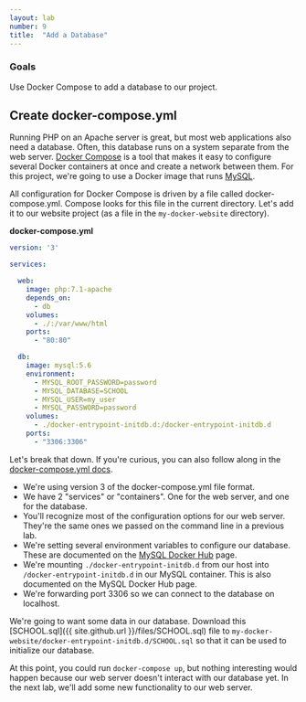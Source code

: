 ```yaml
---
layout: lab
number: 9
title:  "Add a Database"
---
```


### Goals
Use Docker Compose to add a database to our project.

## Create docker-compose.yml

Running PHP on an Apache server is great, but most web applications also need a
database. Often, this database runs on a system separate from the web server.
[Docker Compose](https://docs.docker.com/compose/) is a tool that makes it easy
to configure several Docker containers at once and create a network between
them. For this project, we're going to use a Docker image that runs
[MySQL](https://hub.docker.com/_/mysql/).

All configuration for Docker Compose is driven by a file called
docker-compose.yml. Compose looks for this file in the current directory. Let's
add it to our website project (as a file in the `my-docker-website`
directory).

**docker-compose.yml**

```yaml
version: '3'

services:

  web:
    image: php:7.1-apache
    depends_on:
      - db
    volumes:
      - ./:/var/www/html
    ports:
      - "80:80"

  db:
    image: mysql:5.6
    environment:
      - MYSQL_ROOT_PASSWORD=password
      - MYSQL_DATABASE=SCHOOL
      - MYSQL_USER=my_user
      - MYSQL_PASSWORD=password
    volumes:
      - ./docker-entrypoint-initdb.d:/docker-entrypoint-initdb.d
    ports:
      - "3306:3306"

```

Let's break that down. If you're curious, you can also follow along in the
[docker-compose.yml docs](https://docs.docker.com/compose/compose-file).

 - We're using version 3 of the docker-compose.yml file format.
 - We have 2 "services" or "containers". One for the web server, and one for the
   database.
 - You'll recognize most of the configuration options for our web server.
   They're the same ones we passed on the command line in a previous lab.
 - We're setting several environment variables to configure our database. These
   are documented on the [MySQL Docker Hub](https://hub.docker.com/_/mysql/)
   page.
 - We're mounting `./docker-entrypoint-initdb.d` from our host into
   `/docker-entrypoint-initdb.d` in our MySQL container. This is also documented
   on the MySQL Docker Hub page.
 - We're forwarding port 3306 so we can connect to the database on localhost.

We're going to want some data in our database. Download this [SCHOOL.sql]({{
site.github.url }}/files/SCHOOL.sql) file to
`my-docker-website/docker-entrypoint-initdb.d/SCHOOL.sql` so that it can be used
to initialize our database.

At this point, you could run `docker-compose up`, but nothing interesting would
happen because our web server doesn't interact with our database yet. In the
next lab, we'll add some new functionality to our web server.

